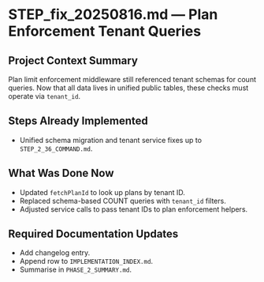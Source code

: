 # STEP_fix_20250816.md — Plan Enforcement Tenant Queries

## Project Context Summary
Plan limit enforcement middleware still referenced tenant schemas for count queries. Now that all data lives in unified public tables, these checks must operate via `tenant_id`.

## Steps Already Implemented
- Unified schema migration and tenant service fixes up to `STEP_2_36_COMMAND.md`.

## What Was Done Now
- Updated `fetchPlanId` to look up plans by tenant ID.
- Replaced schema-based COUNT queries with `tenant_id` filters.
- Adjusted service calls to pass tenant IDs to plan enforcement helpers.

## Required Documentation Updates
- Add changelog entry.
- Append row to `IMPLEMENTATION_INDEX.md`.
- Summarise in `PHASE_2_SUMMARY.md`.
